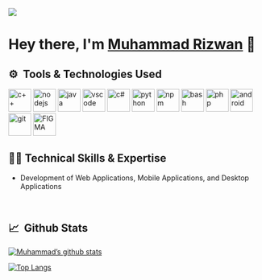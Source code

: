 ![](https://komarev.com/ghpvc/?username=Rizwan0994&color=green)
<h1>Hey there, I'm <a href="https://www.linkedin.com/in/muhammad-rizwann/" target="_blank">Muhammad Rizwan</a> 👋</h1>

<h2> ⚙️ &nbsp;Tools & Technologies Used</h2>
<p align="left">

  <img src="https://cdn.jsdelivr.net/gh/devicons/devicon/icons/cplusplus/cplusplus-original.svg" alt="c++" width="45" height="45"/>
 <img src="https://cdn.jsdelivr.net/gh/devicons/devicon/icons/nodejs/nodejs-original.svg" alt="nodejs" width="45" height="45"/>
 <img src="https://cdn.jsdelivr.net/gh/devicons/devicon/icons/java/java-original-wordmark.svg" alt="java" width="45" height="45" />
 <img src="https://cdn.jsdelivr.net/gh/devicons/devicon/icons/vscode/vscode-original.svg" alt="vscode" width="45" height="45"/>
 <img src="https://cdn.jsdelivr.net/gh/devicons/devicon/icons/csharp/csharp-plain.svg" alt="c#" width="45" height="45"/>
 <img src="https://cdn.jsdelivr.net/gh/devicons/devicon/icons/python/python-original.svg" alt="python" width="45" height="45"/>
 <img src="https://cdn.jsdelivr.net/gh/devicons/devicon/icons/npm/npm-original-wordmark.svg" alt="npm" width="45" height="45"/>
 <img src="https://cdn.jsdelivr.net/gh/devicons/devicon/icons/bash/bash-original.svg" alt="bash" width="45" height="45"/>
 <img src="https://cdn.jsdelivr.net/gh/devicons/devicon/icons/php/php-original.svg" alt="php" width="45" height="45"/>
 <img src="https://cdn.jsdelivr.net/gh/devicons/devicon/icons/android/android-original-wordmark.svg" alt="android" width="45" height="45"/>  
 <img src="https://cdn.jsdelivr.net/gh/devicons/devicon/icons/git/git-original.svg" alt="git" width="45" height="45"/>
 <img src="https://cdn.jsdelivr.net/gh/devicons/devicon/icons/figma/figma-original.svg" alt="FIGMA" width="45" height="45"/>
 
 <h2>👨‍💻 Technical Skills & Expertise</h2>
 <ul>
 <li>
 Development of Web Applications, Mobile Applications, and Desktop Applications
 </li>
</ul>
 <br> 
<h2> 📈 &nbsp;Github Stats</h2>
<p align="left">          
          
[![Muhammad’s github stats](https://github-readme-stats.vercel.app/api?username=Rizwan0994)](https://github.com/Rizwan0994)

[![Top Langs](https://github-readme-stats.vercel.app/api/top-langs/?username=Rizwan0994&layout=compact)](https://github.com/Rizwan0994)
</p>
<!--
**Rizwan0994/Rizwan0994** is a ✨ _special_ ✨ repository because its `README.md` (this file) appears on your GitHub profile.

Here are some ideas to get you started:

- 🔭 I’m currently working on ...
- 🌱 I’m currently learning ...
- 👯 I’m looking to collaborate on ...
- 🤔 I’m looking for help with ...
- 💬 Ask me about ...
- 📫 How to reach me: ...
- 😄 Pronouns: ...
- ⚡ Fun fact: ...
-->
